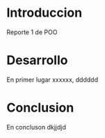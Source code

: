 # Introduccion
Reporte 1 de POO

# Desarrollo
En primer lugar xxxxxx, dddddd

# Conclusion

En concluson dkjjdjd

